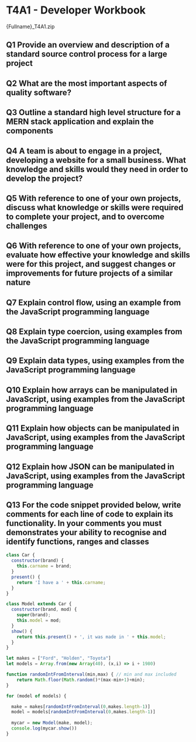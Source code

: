 # T4A1 - Developer Workbook
{Fullname}_T4A1.zip
## Q1 Provide an overview and description of a standard source control process for a large project

## Q2 What are the most important aspects of quality software?

## Q3	Outline a standard high level structure for a MERN stack application and explain the components

## Q4	A team is about to engage in a project, developing a website for a small business. What knowledge and skills would they need in order to develop the project?

## Q5	With reference to one of your own projects, discuss what knowledge or skills were required to complete your project, and to overcome challenges

## Q6	With reference to one of your own projects, evaluate how effective your knowledge and skills were for this project, and suggest changes or improvements for future projects of a similar nature

## Q7	Explain control flow, using an example from the JavaScript programming language

## Q8	Explain type coercion, using examples from the JavaScript programming language

## Q9	Explain data types, using examples from the JavaScript programming language

## Q10	Explain how arrays can be manipulated in JavaScript, using examples from the JavaScript programming language

## Q11	Explain how objects can be manipulated in JavaScript, using examples from the JavaScript programming language

## Q12	Explain how JSON can be manipulated in JavaScript, using examples from the JavaScript programming language

## Q13	For the code snippet provided below, write comments for each line of code to explain its functionality. In your comments you must demonstrates your ability to recognise and identify functions, ranges and classes
``` javascript
class Car {
  constructor(brand) {
    this.carname = brand;
  }
  present() {
    return 'I have a ' + this.carname;
  }
}

class Model extends Car {
  constructor(brand, mod) {
    super(brand);
    this.model = mod;
  }
  show() {
    return this.present() + ', it was made in ' + this.model;
  }
}

let makes = ["Ford", "Holden", "Toyota"]
let models = Array.from(new Array(40), (x,i) => i + 1980)

function randomIntFromInterval(min,max) { // min and max included
    return Math.floor(Math.random()*(max-min+1)+min);
}

for (model of models) {

  make = makes[randomIntFromInterval(0,makes.length-1)]
  model = models[randomIntFromInterval(0,makes.length-1)]
    
  mycar = new Model(make, model);
  console.log(mycar.show())
}
```

